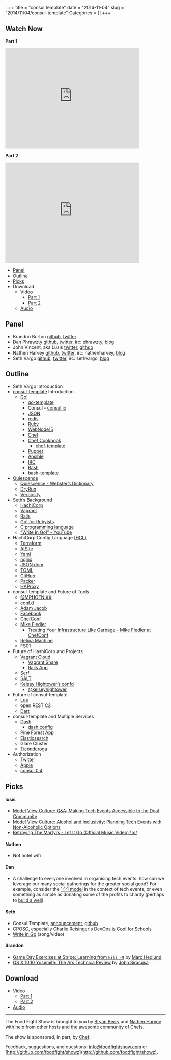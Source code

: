 +++
title = "consul template"
date = "2014-11-04"
slug = "2014/11/04/consul-template"
Categories = []
+++

Watch Now
---------

**Part 1**
<iframe width="420" height="315" src="http://www.youtube.com/embed/_0tULKMoiCA" frameborder="0" allowfullscreen></iframe>

**Part 2**
<iframe width="420" height="315" src="http://www.youtube.com/embed/1NWzF4TTQnU" frameborder="0" allowfullscreen></iframe>

* [Panel](http://foodfightshow.org/2014/11/consul-template.html#panel)
* [Outline](http://foodfightshow.org/2014/11/consul-template.html#outline)
* [Picks](http://foodfightshow.org/2014/11/consul-template.html#picks)
* Download
  * Video
    * [Part 1](https://www.youtube.com/watch?v=_0tULKMoiCA)
    * [Part 2](https://www.youtube.com/watch?v=1NWzF4TTQnU)
  * [Audio](http://traffic.libsyn.com/foodfight/FoodFightShow84-ConsulTemplate.mp3)

<!-- more --> 
Panel<a name="panel"></a>
-----
* Brandon Burton [github](http://github.com/solarce), [twitter](https://twitter.com/solarce)
* Dan Phrawzty [github](https://github.com/phrawzty), [twitter](https://twitter.com/phrawzty), irc: phrawzty, [blog](https://www.dark.ca/)
* John Vincent, aka Lusis [twitter](https://twitter.com/#!/lusis), [github](https://github.com/lusis)
* Nathen Harvey [github](http://github.com/nathenharvey), [twitter](http://twitter.com/nathenharvey), irc: nathenharvey, [blog](http://nathenharvey.com)
* Seth Vargo [github](https://github.com/sethvargo), [twitter](https:/twitter.com/sethvargo), irc: sethvargo, [blog](https://sethvargo.com)


Outline<a name="outline"></a>
-------

* Seth Vargo Introduction
* [consul-template](https://www.hashicorp.com/) Introduction
  * [Go!](http://go.aopphp.com)
    * [go-template](https://github.com/blalor/go-template)
	* Consul - [consul.io](https://consul.io)
	* [JSON](http://json.org)
	* [redis](http://json.org)
	* [Ruby](http://www.ruby-lang.org)
	* [WebNode15](http://us.webnode.com/)
	* [Chef](https://www.getchef.com/chef/)
    * [Chef Cookbook](https://supermarket.getchef.com/cookbooks-directory)
      * [chef-template](https://supermarket.getchef.com/cookbooks-directory)
	* [Puppet](http://puppetlabs.com/)
	* [Ansible](http://www.ansible.com/home)
	* [IRC](http://www.irc.org/)
	* [Bash](http://www.gnu.org/software/bash/)
    * [bash-template](https://github.com/thcipriani/bashtemplate)
* [Quiescence](http://en.wikipedia.org/wiki/Quiesce)
	* [Quiescence - Webster’s Dictionary](http://dictionary.reference.com/browse/quiescence?s=ts)
	* [DryRun](https://github.com/dessolator/DryRun)
	* [Verbosity](https://github.com/tlevine/verbosity)
* Seth’s Background
	* [HachiCorp](https://www.hashicorp.com/)
	* [Vagrant](https://www.vagrantup.com/)
	* [Rails](http://rubyonrails.org/)
	* [Go! for Rubyists](http://www.sitepoint.com/go-rubyists/)
	* [C programming language](http://en.wikipedia.org/wiki/C_(programming_language))
	* [“Write In Go!” - YouTube](https://www.youtube.com/watch?v=LJvEIjRBSDA)
* HachiCorp Config Language [(HCL)](https://github.com/hashicorp/hcl)
	* [Terraform](https://www.terraform.io/)
	* [AtSite](http://atsiteinc.com/)
	* [Yaml](http://yaml.org/)
	* [nginx](http://nginx.org/)
	* [JSON.dom](https://github.com/toddself/jsondom)
	* [TOML](https://github.com/toml-lang/toml)
    * [GitHub](https://github.com/)
	* [Packer](https://www.packer.io/)
  * [HAProxy](http://www.haproxy.org/)
* consul-template and Future of Tools
	* [@MPHOENIXX](https://twitter.com/MPHOENIXX)
	* [conf.d](https://github.com/Atha/update-conf.d)
	* [Adam Jacob](https://twitter.com/adamhjk)
	* [Facebook](https://www.facebook.com/)
	* [ChefConf](http://chefconf.opscode.com/chefconf/)
    * [Mike Fiedler](https://twitter.com/mikefiedler)
		 * [Treating Your Infrastructure Like Garbage - Mike Fiedler at ChefConf](https://www.getchef.com/blog/chefconf-talks/treating-your-infrastructure-like-garbage-mike-fiedler/)
	* [Retina Machine](http://www.fhmachinery.com/inspect/4469.htm)
	* FS01
* Future of HashiCorp and Projects
	* [Vagrant Cloud](https://vagrantcloud.com/)
		* [Vagrant Share](http://www.vagrantup.com/blog/feature-preview-vagrant-1-5-share.html)
		* [Rails App](http://railsapps.github.io/)
	* [Serf](https://serfdom.io/)
	* [SALT](http://saltsoftware.com/)
	* [Kelsey Hightower’s confd](https://github.com/kelseyhightower/confd)
		* [@kelseyhightower](https://twitter.com/kelseyhightower)
* Future of consul-template
	* [Lua](http://www.lua.org/)
	* open REST C2
	* [Dart](http://www.dartjs.com/)
* consul-template and Multiple Services
	* [Dash](https://github.com/Dash-Industry-Forum/dash.js/wiki)
		* [dash.config](https://github.com/Dash-Industry-Forum/dash.js/search?utf8=%E2%9C%93&q=dash.config&type=Code)
	* Pine Forest App
	* [Elasticsearch](http://www.elasticsearch.org/)
	* Glare Cluster
	* [Ticonderoga](https://github.com/alanbsmith/big_t)
* Authorization
	* [Twitter](https://twitter.com/)
	* [Apple](http://www.apple.com/)
	* [consul 0.4](https://www.hashicorp.com/blog/consul-0-4.html)

Picks<a name="picks"></a>
-----

#### lusis  

- [Model View Culture: Q&A: Making Tech Events Accessible to the Deaf Community](https://modelviewculture.com/pieces/qa-making-tech-events-accessible-to-the-deaf-community)
- [Model View Culture: Alcohol and Inclusivity: Planning Tech Events with Non-Alcoholic Options](https://modelviewculture.com/pieces/alcohol-and-inclusivity-planning-tech-events-with-non-alcoholic-options)
- [Betraying The Martyrs - Let It Go (Official Music Video) \m/](https://www.youtube.com/watch?v=HtkGluLhnGU)

#### Nathen
- Not hotel wifi

#### Dan
- A challenge to everyone involved in organising tech events: how can we leverage our many social gatherings for the greater social good?  For example, consider the [1:1:1 model](http://www.salesforcefoundation.org/about-us/sharethemodel/) in the context of tech events, or even something as simple as donating some of the profits to charity (perhaps to [build a well](http://mindweather.com/2014/09/18/how-devopsdays-nyc-built-a-well-for-a-village-in-cambodia-a-devopswater-update/)).

#### Seth
- Consul Template, [announcement](https://www.hashicorp.com/blog/introducing-consul-template.html), [github](https://github.com/hashicorp/consul-template)
- [CPOSC](http://cposc.org), especially [Charlie Reisinger](https://twitter.com/charlie3)'s [DevOps is Cool for Schools](http://lanyrd.com/2014/cposc/sdfpwm/)
- [Write in Go](https://www.youtube.com/watch?v=LJvEIjRBSDA) (song/video)

#### Brandon
- [Game Day Exercises at Stripe:
Learning from `kill -9`](https://stripe.com/blog/game-day-exercises-at-stripe) by [Marc Hedlund](https://twitter.com/marcprecipice)
- [OS X 10.10 Yosemite: The Ars Technica Review](http://arstechnica.com/apple/2014/10/os-x-10-10/) by [John Siracusa ](https://twitter.com/Siracusa)

Download
--------
* Video
  * [Part 1](https://www.youtube.com/watch?v=_0tULKMoiCA)
  * [Part 2](https://www.youtube.com/watch?v=1NWzF4TTQnU)
* [Audio](http://traffic.libsyn.com/foodfight/FoodFightShow84-ConsulTemplate.mp3)

<hr />

The Food Fight Show is brought to you by [Bryan Berry](https://twitter.com/bryanwb) and [Nathen Harvey](https://twitter.com/nathenharvey) with help from other hosts and the awesome community of Chefs.

The show is sponsored, in part, by [Chef](http://www.getchef.com).

Feedback, suggestions, and questions:  [info@foodfightshow.com](mailto:info@foodfightshow.com) or  [http://github.com/foodfight/showz](http://github.com/foodfight/showz).
